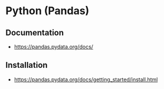# Python (Pandas)
## Documentation 
- https://pandas.pydata.org/docs/
## Installation
- https://pandas.pydata.org/docs/getting_started/install.html
